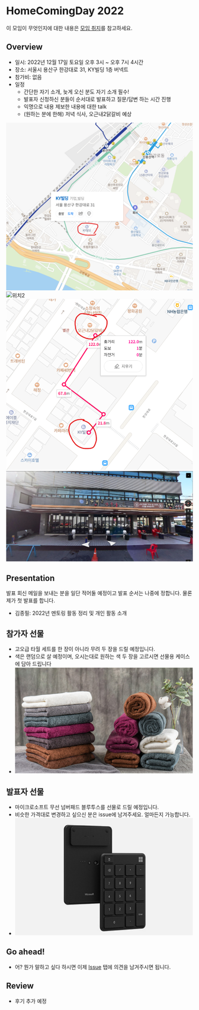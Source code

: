 # HomeComingDay 2022

이 모임이 무엇인지에 대한 내용은 [모임 취지](WhyHomeComingDay.md)를 참고하세요.

## Overview

- 일시: 2022년 12월 17일 토요일 오후 3시 ~ 오후 7시 4시간
- 장소: 서울시 용산구 한강대로 31, KY빌딩 1층 버넥트
- 참가비: 없음
- 일정
  - 간단한 자기 소개, 늦게 오신 분도 자기 소개 필수!
  - 발표자 신청하신 분들이 순서대로 발표하고 질문/답변 하는 시간 진행
  - 익명으로 내용 제보한 내용에 대한 talk
  - (원하는 분에 한해) 저녁 식사, 오근내2닭갈비 예상

![위치](place1.png)
![위치2](place2.png)
![저녁식사](dinner1.png)
![저녁식사](dinner2.png)

## Presentation

발표 회신 메일을 보내는 분을 일단 적어둘 예정이고 발표 순서는 나중에 정합니다.
물론 제가 첫 발표를 합니다.

- 김종필: 2022년 멘토링 활동 정리 및 개인 활동 소개

## 참가자 선물

- 고오급 타월 세트를 한 장이 아니라 무려 두 장을 드릴 예정입니다.
- 색은 랜덤으로 살 예정이며, 오시는대로 원하는 색 두 장을 고르시면 선물용 케이스에 담아 드립니다
- ![towel](towel.png)

## 발표자 선물

- 마이크로소프트 무선 넘버패드 블루투스를 선물로 드릴 예정입니다.
- 비슷한 가격대로 변경하고 싶으신 분은 issue에 남겨주세요. 얼마든지 가능합니다.
- ![NumberPad](NumberPad.png)

## Go ahead!

- 어? 뭔가 말하고 싶다 하시면 이제 [Issue](https://github.com/ThinkAboutSoftware/HomeComingDay/issues) 탭에 의견을 남겨주시면 됩니다.

## Review

- 후기 추가 예정